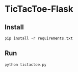# TicTacToe-Flask


## Install
```
pip install -r requirements.txt
```

## Run
```
python tictactoe.py
```



